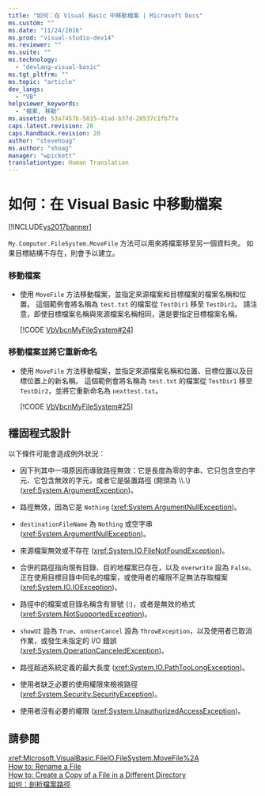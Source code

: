 ```yaml
---
title: "如何：在 Visual Basic 中移動檔案 | Microsoft Docs"
ms.custom: ""
ms.date: "11/24/2016"
ms.prod: "visual-studio-dev14"
ms.reviewer: ""
ms.suite: ""
ms.technology: 
  - "devlang-visual-basic"
ms.tgt_pltfrm: ""
ms.topic: "article"
dev_langs: 
  - "VB"
helpviewer_keywords: 
  - "檔案, 移動"
ms.assetid: 53a7457b-5815-41ad-b37d-28537c1fb77a
caps.latest.revision: 20
caps.handback.revision: 20
author: "stevehoag"
ms.author: "shoag"
manager: "wpickett"
translationtype: Human Translation
---
```

# 如何：在 Visual Basic 中移動檔案
[!INCLUDE[vs2017banner](../../../../csharp/includes/vs2017banner.md)]

`My.Computer.FileSystem.MoveFile` 方法可以用來將檔案移至另一個資料夾。 如果目標結構不存在，則會予以建立。  
  
### 移動檔案  
  
-   使用 `MoveFile` 方法移動檔案，並指定來源檔案和目標檔案的檔案名稱和位置。 這個範例會將名稱為 `test.txt` 的檔案從 `TestDir1` 移至 `TestDir2`。 請注意，即使目標檔案名稱與來源檔案名稱相同，還是要指定目標檔案名稱。  
  
     [!CODE [VbVbcnMyFileSystem#24](../CodeSnippet/VS_Snippets_VBCSharp/VbVbcnMyFileSystem#24)]  
  
### 移動檔案並將它重新命名  
  
-   使用 `MoveFile` 方法移動檔案，並指定來源檔案名稱和位置、目標位置以及目標位置上的新名稱。 這個範例會將名稱為 `test.txt` 的檔案從 `TestDir1` 移至 `TestDir2`，並將它重新命名為 `nexttest.txt`。  
  
     [!CODE [VbVbcnMyFileSystem#25](../CodeSnippet/VS_Snippets_VBCSharp/VbVbcnMyFileSystem#25)]  
  
## 穩固程式設計  
 以下條件可能會造成例外狀況：  
  
-   因下列其中一項原因而導致路徑無效：它是長度為零的字串、它只包含空白字元、它包含無效的字元，或者它是裝置路徑 \(開頭為 \\\\.\\\) \(<xref:System.ArgumentException>\)。  
  
-   路徑無效，因為它是 `Nothing` \(<xref:System.ArgumentNullException>\)。  
  
-   `destinationFileName` 為 `Nothing` 或空字串 \(<xref:System.ArgumentNullException>\)。  
  
-   來源檔案無效或不存在 \(<xref:System.IO.FileNotFoundException>\)。  
  
-   合併的路徑指向現有目錄、目的地檔案已存在，以及 `overwrite` 設為 `False`、正在使用目標目錄中同名的檔案，或使用者的權限不足無法存取檔案 \(<xref:System.IO.IOException>\)。  
  
-   路徑中的檔案或目錄名稱含有冒號 \(:\)，或者是無效的格式 \(<xref:System.NotSupportedException>\)。  
  
-   `showUI` 設為 `True`、`onUserCancel` 設為 `ThrowException`，以及使用者已取消作業，或發生未指定的 I\/O 錯誤 \(<xref:System.OperationCanceledException>\)。  
  
-   路徑超過系統定義的最大長度 \(<xref:System.IO.PathTooLongException>\)。  
  
-   使用者缺乏必要的使用權限來檢視路徑 \(<xref:System.Security.SecurityException>\)。  
  
-   使用者沒有必要的權限 \(<xref:System.UnauthorizedAccessException>\)。  
  
## 請參閱  
 <xref:Microsoft.VisualBasic.FileIO.FileSystem.MoveFile%2A>   
 [How to: Rename a File](../../../../visual-basic/developing-apps/programming/drives-directories-files/how-to-rename-a-file.md)   
 [How to: Create a Copy of a File in a Different Directory](../../../../visual-basic/developing-apps/programming/drives-directories-files/how-to-create-a-copy-of-a-file-in-a-different-directory.md)   
 [如何：剖析檔案路徑](../../../../visual-basic/developing-apps/programming/drives-directories-files/how-to-parse-file-paths.md)